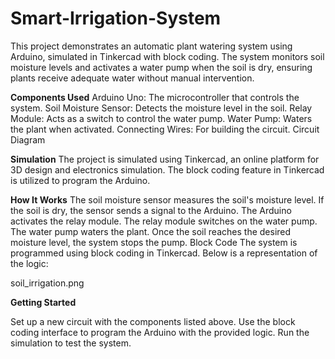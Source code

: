 # Smart-Irrigation-System

This project demonstrates an automatic plant watering system using Arduino, simulated in Tinkercad with block coding. The system monitors soil moisture levels and activates a water pump when the soil is dry, ensuring plants receive adequate water without manual intervention.

**Components Used**
Arduino Uno: The microcontroller that controls the system.
Soil Moisture Sensor: Detects the moisture level in the soil.
Relay Module: Acts as a switch to control the water pump.
Water Pump: Waters the plant when activated.
Connecting Wires: For building the circuit.
Circuit Diagram

**Simulation**
The project is simulated using Tinkercad, an online platform for 3D design and electronics simulation. The block coding feature in Tinkercad is utilized to program the Arduino.

**How It Works**
The soil moisture sensor measures the soil's moisture level.
If the soil is dry, the sensor sends a signal to the Arduino.
The Arduino activates the relay module.
The relay module switches on the water pump.
The water pump waters the plant.
Once the soil reaches the desired moisture level, the system stops the pump.
Block Code
The system is programmed using block coding in Tinkercad. Below is a representation of the logic:

soil_irrigation.png

**Getting Started**

Set up a new circuit with the components listed above.
Use the block coding interface to program the Arduino with the provided logic.
Run the simulation to test the system.
